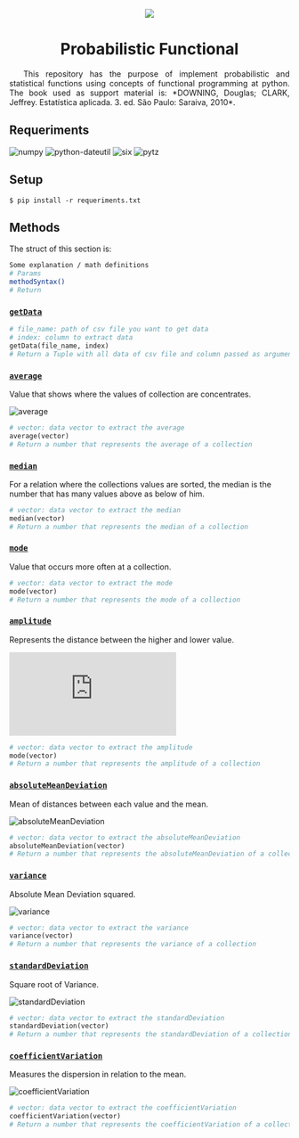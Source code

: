 <p align="center"><img src="https://encrypted-tbn0.gstatic.com/images?q=tbn:ANd9GcQXFVvYHIC18pLK_CWBeO_xr56cT5z84WLmjLW_mzNZ5Si-qdjqaQ"></p>

<h1 align="center">Probabilistic Functional</h1>

<p style="text-indent: 5%; text-align: justify">This repository has the purpose of implement probabilistic and statistical functions using concepts of functional programming at python. The book used as support material is: *DOWNING, Douglas; CLARK, Jeffrey. Estatística aplicada. 3. ed. São Paulo: Saraiva, 2010*.</p>

## Requeriments
![numpy](https://img.shields.io/badge/Numpy-%E2%89%A51.12.0-brightgreen.svg)
![python-dateutil](https://img.shields.io/badge/python_dateutil-%E2%89%A52.5.0-brightgreen.svg)
![six](https://img.shields.io/badge/six-%E2%89%A51.5-brightgreen.svg)
![pytz](https://img.shields.io/badge/pytz-%E2%89%A52011k-brightgreen.svg)

## Setup
`$ pip install -r requeriments.txt`

## Methods
The struct of this section is:

```bash
Some explanation / math definitions
# Params
methodSyntax()
# Return
```

### [`getData`](https://github.com/douglasJovenil/probFunc/blob/5da82801d47511168590cdae7afcad085c20bad7/src/ProbFunc.py#L5)

```Python
# file_name: path of csv file you want to get data
# index: column to extract data
getData(file_name, index)
# Return a Tuple with all data of csv file and column passed as arguments 
```

### [`average`](https://github.com/douglasJovenil/probFunc/blob/5da82801d47511168590cdae7afcad085c20bad7/src/ProbFunc.py#L8)
Value that shows where the values of collection are concentrates.

![average](https://latex.codecogs.com/gif.latex?average&space;=&space;\overline{x}&space;=&space;\frac{\sum_{i=1}^{n}x_i}{n})
```Python
# vector: data vector to extract the average
average(vector)
# Return a number that represents the average of a collection
```

### [`median`](https://github.com/douglasJovenil/probFunc/blob/5da82801d47511168590cdae7afcad085c20bad7/src/ProbFunc.py#L11)
For a relation where the collections values are sorted, the median is the number
that has many values above as below of him.
```Python
# vector: data vector to extract the median
median(vector)
# Return a number that represents the median of a collection
```

### [`mode`](https://github.com/douglasJovenil/probFunc/blob/5da82801d47511168590cdae7afcad085c20bad7/src/ProbFunc.py#L17)
Value that occurs more often at a collection.
```Python
# vector: data vector to extract the mode
mode(vector)
# Return a number that represents the mode of a collection
```

### [`amplitude`](https://github.com/douglasJovenil/probFunc/blob/5da82801d47511168590cdae7afcad085c20bad7/src/ProbFunc.py#L23)
Represents the distance between the higher and lower value.

![amplitude](https://latex.codecogs.com/gif.latex?amplitude&space;=&space;max(x)&space;-&space;min(x))
```Python
# vector: data vector to extract the amplitude
mode(vector)
# Return a number that represents the amplitude of a collection
```

### [`absoluteMeanDeviation`](https://github.com/douglasJovenil/probFunc/blob/5da82801d47511168590cdae7afcad085c20bad7/src/ProbFunc.py#L26)
Mean of distances between each value and the mean.

![absoluteMeanDeviation](https://latex.codecogs.com/gif.latex?absoluteMeanDeviation&space;=&space;\frac{\sum_{i=1}^{n}|x_i&space;-&space;\overline{x}|}{n})
```Python
# vector: data vector to extract the absoluteMeanDeviation
absoluteMeanDeviation(vector)
# Return a number that represents the absoluteMeanDeviation of a collection
```

### [`variance`](https://github.com/douglasJovenil/probFunc/blob/5da82801d47511168590cdae7afcad085c20bad7/src/ProbFunc.py#L29)
Absolute Mean Deviation squared.

![variance](https://latex.codecogs.com/gif.latex?Variance&space;=&space;\sigma^2&space;=&space;\frac{\sum_{i=1}^{n}|x_i-&space;\overline{x}|^2}{n})
```Python
# vector: data vector to extract the variance
variance(vector)
# Return a number that represents the variance of a collection
```

### [`standardDeviation`](https://github.com/douglasJovenil/probFunc/blob/5da82801d47511168590cdae7afcad085c20bad7/src/ProbFunc.py#L32)
Square root of Variance.

![standardDeviation](https://latex.codecogs.com/gif.latex?standardDeviation&space;=&space;\sigma&space;=&space;\sqrt{\frac{\sum_{i=1}^{n}|x_i-&space;\overline{x}|^2}{n}})
```Python
# vector: data vector to extract the standardDeviation
standardDeviation(vector)
# Return a number that represents the standardDeviation of a collection
```

### [`coefficientVariation`](https://github.com/douglasJovenil/probFunc/blob/5da82801d47511168590cdae7afcad085c20bad7/src/ProbFunc.py#L35)
Measures the dispersion in relation to the mean.

![coefficientVariation](https://latex.codecogs.com/gif.latex?coefficientVartion&space;=&space;\frac{standardDeviation}{mean}&space;=&space;\frac{\sigma}{\overline{x}})
```Python
# vector: data vector to extract the coefficientVariation
coefficientVariation(vector)
# Return a number that represents the coefficientVariation of a collection
```